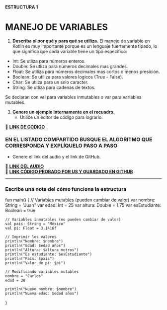 #### ESTRUCTURA 1  
# MANEJO DE VARIABLES  

1. **Describa el por qué y para qué se utiliza.**
  El manejo de variable en Kotlin es muy importante porque es un lenguaje fuertemente tipado, lo que significa que cada variable tiene un tipo especifico:

- Int: Se utliza para números enteros.
- Double: Se utliza para números decimales mas grandes.
- Float: Se utiliza para números decimales mas cortos o menos presición.
- Boolean: Se utiliza para valores logicos (True -  False).
- Char: Se utliza para un solo caracter.
- String: Se utliza para cadenas de textos.

Se declaran con val para variables inmutables o var para variables mutables.

   
3. **Genere un ejemplo internamente en el recuadro.**  
   - Utilice un editor de código para lograrlo.  


🔗 **[LINK DE CODIGO](https://pl.kotl.in/SqckacgRi?readOnly=true)** 

### EN EL LISTADO COMPARTIDO BUSQUE EL ALGORITMO QUE CORRESPONDA Y EXPLÍQUELO PASO A PASO  
- Genere el link del audio y el link de GitHub.  

🔗 **[LINK DEL AUDIO](#)**  
🔗 **[LINK CÓDIGO PROBADO POR US Y GUARDADO EN GITHUB](https://github.com/maga1407/kotlin/blob/main/variables.png)**  

---

### Escribe una nota del cómo funciona la estructura  

fun main() {
    // Variables mutables (pueden cambiar de valor)
    var nombre: String = "Juan"
    var edad: Int = 25
    var altura: Double = 1.75
    var esEstudiante: Boolean = true

    // Variables inmutables (no pueden cambiar de valor)
    val pais: String = "México"
    val pi: Float = 3.1416f

    // Imprimir los valores
    println("Nombre: $nombre")
    println("Edad: $edad años")
    println("Altura: $altura metros")
    println("Es estudiante: $esEstudiante")
    println("País: $pais")
    println("Valor de pi: $pi")

    // Modificando variables mutables
    nombre = "Carlos"
    edad = 30

    println("Nuevo nombre: $nombre")
    println("Nueva edad: $edad años")
}
